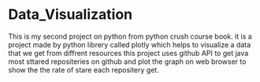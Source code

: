 # Data_Visualization
This is my second project on python from python crush course book. it is a project made by python librery called plotly which helps to visualize a data that we get from diffrent resources
this project uses github API to get java most sttared repositeries on github and plot the graph on web browser to show the the rate of stare each repositery get.
